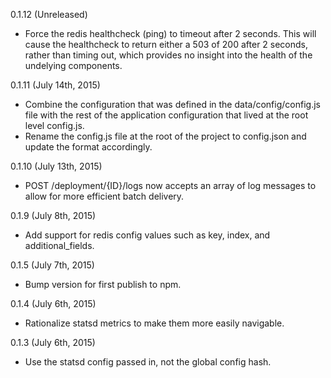 0.1.12 (Unreleased)

  - Force the redis healthcheck (ping) to timeout after 2 seconds. This will cause
  the healthcheck to return either a 503 of 200 after 2 seconds, rather than timing
  out, which provides no insight into the health of the undelying components.

0.1.11 (July 14th, 2015)

  - Combine the configuration that was defined in the data/config/config.js file
  with the rest of the application configuration that lived at the root level config.js.
  - Rename the config.js file at the root of the project to config.json and update
  the format accordingly.

0.1.10 (July 13th, 2015)

  - POST /deployment/{ID}/logs now accepts an array of log messages to allow for
  more efficient batch delivery.

0.1.9 (July 8th, 2015)

  - Add support for redis config values such as key, index, and additional_fields.

0.1.5 (July 7th, 2015)

  - Bump version for first publish to npm.

0.1.4 (July 6th, 2015)

  - Rationalize statsd metrics to make them more easily navigable.

0.1.3 (July 6th, 2015)

  - Use the statsd config passed in, not the global config hash.
